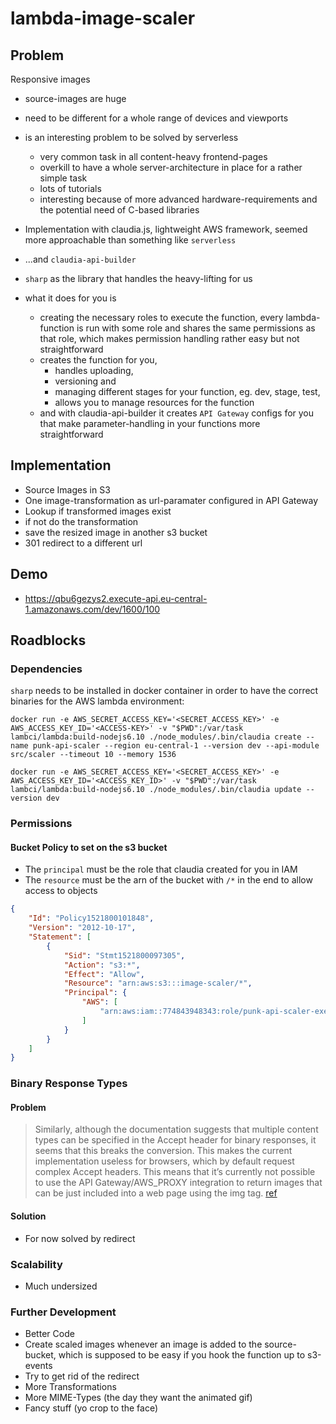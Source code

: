 # lambda-image-scaler

## Problem

Responsive images

*   source-images are huge
*   need to be different for a whole range of devices and viewports
*   is an interesting problem to be solved by serverless

    *   very common task in all content-heavy frontend-pages
    *   overkill to have a whole server-architecture in place for a rather simple task
    *   lots of tutorials
    *   interesting because of more advanced hardware-requirements and the potential need of C-based libraries

*   Implementation with claudia.js, lightweight AWS framework, seemed more approachable than something like `serverless`
*   ...and `claudia-api-builder`
*   `sharp` as the library that handles the heavy-lifting for us
*   what it does for you is
    *   creating the necessary roles to execute the function, every lambda-function is run with some role and shares the same permissions as that role, which makes permission handling rather easy but not straightforward
    *   creates the function for you,
        *   handles uploading,
        *   versioning and
        *   managing different stages for your function, eg. dev, stage, test,
        *   allows you to manage resources for the function
    *   and with claudia-api-builder it creates `API Gateway` configs for you that make parameter-handling in your functions more straightforward

## Implementation

*   Source Images in S3
*   One image-transformation as url-paramater configured in API Gateway
*   Lookup if transformed images exist
*   if not do the transformation
*   save the resized image in another s3 bucket
*   301 redirect to a different url

## Demo

*   https://qbu6gezys2.execute-api.eu-central-1.amazonaws.com/dev/1600/100

## Roadblocks

### Dependencies

`sharp` needs to be installed in docker container in order to have the correct binaries for the AWS lambda environment:

```
docker run -e AWS_SECRET_ACCESS_KEY='<SECRET_ACCESS_KEY>' -e AWS_ACCESS_KEY_ID='<ACCESS-KEY>' -v "$PWD":/var/task lambci/lambda:build-nodejs6.10 ./node_modules/.bin/claudia create --name punk-api-scaler --region eu-central-1 --version dev --api-module src/scaler --timeout 10 --memory 1536
```

```
docker run -e AWS_SECRET_ACCESS_KEY='<SECRET_ACCESS_KEY>' -e AWS_ACCESS_KEY_ID='<ACCESS_KEY_ID>' -v "$PWD":/var/task lambci/lambda:build-nodejs6.10 ./node_modules/.bin/claudia update --version dev
```

### Permissions

#### Bucket Policy to set on the s3 bucket

*   The `principal` must be the role that claudia created for you in IAM
*   The `resource` must be the arn of the bucket with `/*` in the end to allow access to objects

```json
{
    "Id": "Policy1521800101848",
    "Version": "2012-10-17",
    "Statement": [
        {
            "Sid": "Stmt1521800097305",
            "Action": "s3:*",
            "Effect": "Allow",
            "Resource": "arn:aws:s3:::image-scaler/*",
            "Principal": {
                "AWS": [
                    "arn:aws:iam::774843948343:role/punk-api-scaler-executor"
                ]
            }
        }
    ]
}
```

### Binary Response Types

#### Problem

> Similarly, although the documentation suggests that multiple content types can be specified in the Accept header for binary responses, it seems that this breaks the conversion. This makes the current implementation useless for browsers, which by default request complex Accept headers. This means that it’s currently not possible to use the API Gateway/AWS_PROXY integration to return images that can be just included into a web page using the img tag. [ref](https://claudiajs.com/tutorials/binary-content.html)

#### Solution

*   For now solved by redirect

### Scalability

*   Much undersized

### Further Development

*   Better Code
*   Create scaled images whenever an image is added to the source-bucket, which is supposed to be easy if you hook the function up to s3-events
*   Try to get rid of the redirect
*   More Transformations
*   More MIME-Types (the day they want the animated gif)
*   Fancy stuff (yo crop to the face)
